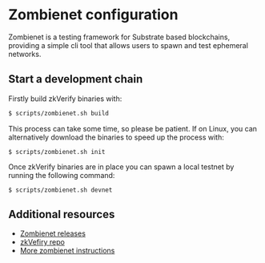 # Zombienet configuration

Zombienet is a testing framework for Substrate based blockchains, providing a simple cli tool that allows users to spawn and test ephemeral networks.

## Start a development chain

Firstly build zkVerify binaries with:

```sh
$ scripts/zombienet.sh build
```

This process can take some time, so please be patient. If on Linux, you can alternatively download the binaries to speed up the process with:

```shell
$ scripts/zombienet.sh init
```

Once zkVerify binaries are in place you can spawn a local testnet by running the following command:

```shell
$ scripts/zombienet.sh devnet
```


## Additional resources
  - [Zombienet releases](https://github.com/paritytech/zombienet/releases)
  - [zkVefiry repo](https://github.com/zkVerify/zkVerify/)
  - [More zombienet instructions](https://docs.substrate.io/test/simulate-parachains/)

